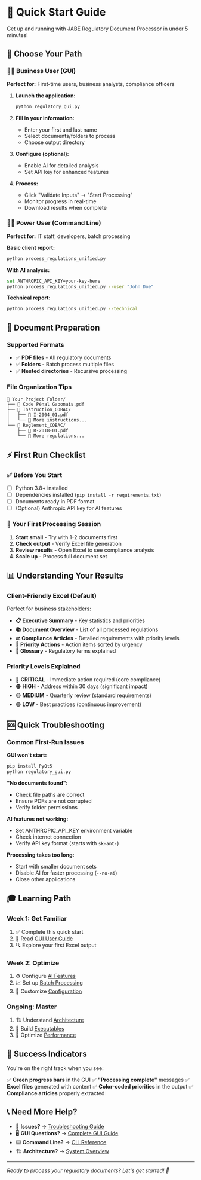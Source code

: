# 🚀 Quick Start Guide

Get up and running with JABE Regulatory Document Processor in under 5 minutes!

## 🎯 Choose Your Path

### 👨‍💼 Business User (GUI)
**Perfect for:** First-time users, business analysts, compliance officers

1. **Launch the application:**
   ```bash
   python regulatory_gui.py
   ```

2. **Fill in your information:**
   - Enter your first and last name
   - Select documents/folders to process
   - Choose output directory

3. **Configure (optional):**
   - Enable AI for detailed analysis
   - Set API key for enhanced features

4. **Process:**
   - Click "Validate Inputs" → "Start Processing"
   - Monitor progress in real-time
   - Download results when complete

### 👨‍💻 Power User (Command Line)
**Perfect for:** IT staff, developers, batch processing

**Basic client report:**
```bash
python process_regulations_unified.py
```

**With AI analysis:**
```bash
set ANTHROPIC_API_KEY=your-key-here
python process_regulations_unified.py --user "John Doe"
```

**Technical report:**
```bash
python process_regulations_unified.py --technical
```

## 📁 Document Preparation

### Supported Formats
- ✅ **PDF files** - All regulatory documents
- ✅ **Folders** - Batch process multiple files
- ✅ **Nested directories** - Recursive processing

### File Organization Tips
```
📁 Your Project Folder/
├── 📄 Code Pénal Gabonais.pdf
├── 📁 Instruction_COBAC/
│   ├── 📄 I-2004_01.pdf
│   └── 📄 More instructions...
└── 📁 Reglement_COBAC/
    ├── 📄 R-2018-01.pdf
    └── 📄 More regulations...
```

## ⚡ First Run Checklist

### ✅ Before You Start
- [ ] Python 3.8+ installed
- [ ] Dependencies installed (`pip install -r requirements.txt`)
- [ ] Documents ready in PDF format
- [ ] (Optional) Anthropic API key for AI features

### 🎯 Your First Processing Session

1. **Start small** - Try with 1-2 documents first
2. **Check output** - Verify Excel file generation
3. **Review results** - Open Excel to see compliance analysis
4. **Scale up** - Process full document set

## 📊 Understanding Your Results

### Client-Friendly Excel (Default)
Perfect for business stakeholders:

- **📋 Executive Summary** - Key statistics and priorities
- **📚 Document Overview** - List of all processed regulations
- **⚖️ Compliance Articles** - Detailed requirements with priority levels
- **🎯 Priority Actions** - Action items sorted by urgency
- **📖 Glossary** - Regulatory terms explained

### Priority Levels Explained
- 🔴 **CRITICAL** - Immediate action required (core compliance)
- 🟠 **HIGH** - Address within 30 days (significant impact)
- 🟡 **MEDIUM** - Quarterly review (standard requirements)
- 🟢 **LOW** - Best practices (continuous improvement)

## 🆘 Quick Troubleshooting

### Common First-Run Issues

**GUI won't start:**
```bash
pip install PyQt5
python regulatory_gui.py
```

**"No documents found":**
- Check file paths are correct
- Ensure PDFs are not corrupted
- Verify folder permissions

**AI features not working:**
- Set ANTHROPIC_API_KEY environment variable
- Check internet connection
- Verify API key format (starts with `sk-ant-`)

**Processing takes too long:**
- Start with smaller document sets
- Disable AI for faster processing (`--no-ai`)
- Close other applications

## 🎓 Learning Path

### Week 1: Get Familiar
1. ✅ Complete this quick start
2. 📖 Read [GUI User Guide](./04_GUI_GUIDE.md)
3. 🔍 Explore your first Excel output

### Week 2: Optimize
1. ⚙️ Configure [AI Features](./08_AI_FEATURES.md)
2. 📈 Set up [Batch Processing](./09_BATCH_PROCESSING.md)
3. 🎯 Customize [Configuration](./07_CONFIGURATION.md)

### Ongoing: Master
1. 🏗️ Understand [Architecture](./10_ARCHITECTURE.md)
2. 🚀 Build [Executables](./12_BUILD_GUIDE.md)
3. 🔧 Optimize [Performance](./14_PERFORMANCE.md)

## 🎉 Success Indicators

You're on the right track when you see:

✅ **Green progress bars** in the GUI
✅ **"Processing complete"** messages
✅ **Excel files** generated with content
✅ **Color-coded priorities** in the output
✅ **Compliance articles** properly extracted

## 📞 Need More Help?

- 🐛 **Issues?** → [Troubleshooting Guide](./13_TROUBLESHOOTING.md)
- 🖥️ **GUI Questions?** → [Complete GUI Guide](./04_GUI_GUIDE.md)
- ⌨️ **Command Line?** → [CLI Reference](./05_CLI_GUIDE.md)
- 🏗️ **Architecture?** → [System Overview](./10_ARCHITECTURE.md)

---

*Ready to process your regulatory documents? Let's get started! 🚀*